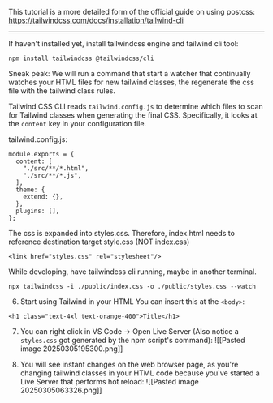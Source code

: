 This tutorial is a more detailed form of the official guide on using postcss:
https://tailwindcss.com/docs/installation/tailwind-cli

---

If haven't installed yet, install tailwindcss engine and tailwind cli tool:
```
npm install tailwindcss @tailwindcss/cli
```

Sneak peak: We will run a command that start a watcher that continually watches your HTML files for new tailwind classes, the regenerate the css file with the tailwind class rules.

Tailwind CSS CLI reads `tailwind.config.js` to determine which files to scan for Tailwind classes when generating the final CSS. Specifically, it looks at the `content` key in your configuration file.

tailwind.config.js:
```
module.exports = {  
  content: [  
    "./src/**/*.html",  
    "./src/**/*.js",  
  ],  
  theme: {  
    extend: {},  
  },  
  plugins: [],  
};
```

The css is expanded into styles.css. Therefore, index.html needs to reference destination target style.css (NOT index.css)
```
<link href="styles.css" rel="stylesheet"/>
```


While developing, have tailwindcss cli running, maybe in another terminal.
```
npx tailwindcss -i ./public/index.css -o ./public/styles.css --watch
```

6. Start using Tailwind in your HTML
You can insert this at the `<body>`:
```
<h1 class="text-4xl text-orange-400">Title</h1>
```

7. You can right click in VS Code -> Open Live Server (Also notice a `styles.css` got generated by the npm script's command):
![[Pasted image 20250305195300.png]]

8. You will see instant changes on the web browser page, as you're changing tailwind classes in your HTML code because you've started a Live Server that performs hot reload:
![[Pasted image 20250305063326.png]]
